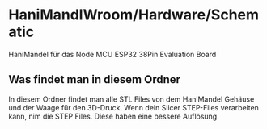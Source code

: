 # HaniMandlWroom/Hardware/Schematic
HaniMandel für das Node MCU ESP32 38Pin Evaluation Board
## Was findet man in diesem Ordner
In diesem Ordner findet man alle STL Files von dem HaniMandel Gehäuse und der Waage für den 3D-Druck.
Wenn dein Slicer STEP-Files verarbeiten kann, nim die STEP Files. Diese haben eine bessere Auflösung.
